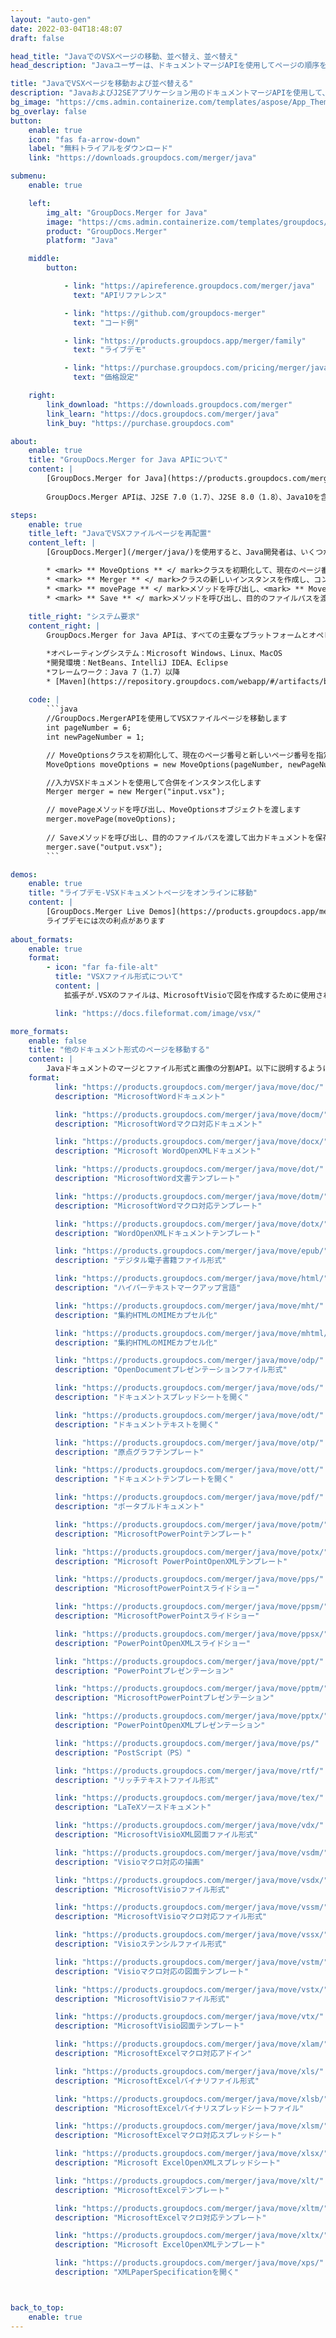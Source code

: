 ```yaml
---
layout: "auto-gen"
date: 2022-03-04T18:48:07
draft: false

head_title: "JavaでのVSXページの移動、並べ替え、並べ替え"
head_description: "Javaユーザーは、ドキュメントマージAPIを使用してページの順序を逆にすることにより、VSXドキュメント内のページを移動、再配置、および並べ替えます。"

title: "JavaでVSXページを移動および並べ替える"
description: "JavaおよびJ2SEアプリケーション用のドキュメントマージAPIを使用して、VSXドキュメント内のページを任意の位置に移動および再配置します."
bg_image: "https://cms.admin.containerize.com/templates/aspose/App_Themes/V3/images/bg/header1.png"
bg_overlay: false
button:
    enable: true
    icon: "fas fa-arrow-down"
    label: "無料トライアルをダウンロード"
    link: "https://downloads.groupdocs.com/merger/java"

submenu:
    enable: true

    left:
        img_alt: "GroupDocs.Merger for Java"
        image: "https://cms.admin.containerize.com/templates/groupdocs/images/product-logos/90x90-noborder/groupdocs-merger-java.png"
        product: "GroupDocs.Merger"
        platform: "Java"

    middle:
        button:

            - link: "https://apireference.groupdocs.com/merger/java"
              text: "APIリファレンス"

            - link: "https://github.com/groupdocs-merger"
              text: "コード例"

            - link: "https://products.groupdocs.app/merger/family"
              text: "ライブデモ"

            - link: "https://purchase.groupdocs.com/pricing/merger/java"
              text: "価格設定"

    right:
        link_download: "https://downloads.groupdocs.com/merger"
        link_learn: "https://docs.groupdocs.com/merger/java"
        link_buy: "https://purchase.groupdocs.com"

about:
    enable: true
    title: "GroupDocs.Merger for Java APIについて"
    content: |
        [GroupDocs.Merger for Java](https://products.groupdocs.com/merger/java/）ライブラリは、PDF、Microsoft Office（Word、Excel、 PowerPoint、OneNote)、OpenDocument、HTML、画像、および.NETアプリケーション内の他の多くの機能。コードを数行追加するだけで、移動、削除、回転、スワップ、抽出、ドキュメント内のページの向きの変更など、いくつかのドキュメント操作を実行できます。ドキュメントマージAPIは、ドキュメントページを画像としてプレビューして、ページのドキュメント構造、フォーマット、コンテンツを分析することもサポートしています。
        
        GroupDocs.Merger APIは、J2SE 7.0（1.7）、J2SE 8.0（1.8）、Java10を含むすべての主要なオペレーティングシステムとJavaバージョンで十分にサポートされています。

steps:
    enable: true
    title_left: "JavaでVSXファイルページを再配置"
    content_left: |
        [GroupDocs.Merger](/merger/java/)を使用すると、Java開発者は、いくつかの簡単な手順を実装することで、VSXファイル内のページを簡単に移動および再配置できます。

        * <mark> ** MoveOptions ** </ mark>クラスを初期化して、現在のページ番号と新しいページ番号を指定します。
        * <mark> ** Merger ** </ mark>クラスの新しいインスタンスを作成し、コンストラクターパラメーターとしてソースドキュメントパスを渡します。
        * <mark> ** movePage ** </ mark>メソッドを呼び出し、<mark> ** MoveOptions **</mark>オブジェクトを渡します。
        * <mark> ** Save ** </ mark>メソッドを呼び出し、目的のファイルパスを渡して、結果のドキュメントを保存します。
        
    title_right: "システム要求"
    content_right: |
        GroupDocs.Merger for Java APIは、すべての主要なプラットフォームとオペレーティングシステムでサポートされています。以下のコードを実行する前に、システムに次の前提条件がインストールされていることを確認してください。

        *オペレーティングシステム：Microsoft Windows、Linux、MacOS
        *開発環境：NetBeans、IntelliJ IDEA、Eclipse
        *フレームワーク：Java 7（1.7）以降
        * [Maven](https://repository.groupdocs.com/webapp/#/artifacts/browse/tree/General/repo/com/groupdocs/groupdocs-merger)から最新バージョンのGroupDocs.MergerforJavaをダウンロードします。
        
    code: |
        ```java
        //GroupDocs.MergerAPIを使用してVSXファイルページを移動します
        int pageNumber = 6;
        int newPageNumber = 1;

        // MoveOptionsクラスを初期化して、現在のページ番号と新しいページ番号を指定します
        MoveOptions moveOptions = new MoveOptions(pageNumber, newPageNumber);

        //入力VSXドキュメントを使用して合併をインスタンス化します
        Merger merger = new Merger("input.vsx");

        // movePageメソッドを呼び出し、MoveOptionsオブジェクトを渡します
        merger.movePage(moveOptions);
            
        // Saveメソッドを呼び出し、目的のファイルパスを渡して出力ドキュメントを保存します
        merger.save("output.vsx");
        ```

demos:
    enable: true
    title: "ライブデモ-VSXドキュメントページをオンラインに移動"
    content: |
        [GroupDocs.Merger Live Demos](https://products.groupdocs.app/merger/vsx)Webサイトにアクセスして、VSXファイル内のページを今すぐ移動します。
        ライブデモには次の利点があります
        
about_formats:
    enable: true
    format:
        - icon: "far fa-file-alt"
          title: "VSXファイル形式について"
          content: |
            拡張子が.VSXのファイルは、MicrosoftVisioで図を作成するために使用される図面と形状で構成されるステンシルを参照します。 VSXファイルはXMLファイル形式で保存され、Visio 2013までサポートされていました。これらは、Microsoft Visio 2013で導入されたプライマリVSDXファイル形式とは異なります。VSXファイルは、任意のテキストエディターで開いてコンテンツを表示できます。

          link: "https://docs.fileformat.com/image/vsx/"

more_formats:
    enable: false
    title: "他のドキュメント形式のページを移動する"
    content: |
        Javaドキュメントのマージとファイル形式と画像の分割API。以下に説明するように、一般的なファイル形式からページを並べ替えます。
    format: 
          link: "https://products.groupdocs.com/merger/java/move/doc/"
          description: "MicrosoftWordドキュメント"

          link: "https://products.groupdocs.com/merger/java/move/docm/"
          description: "MicrosoftWordマクロ対応ドキュメント"

          link: "https://products.groupdocs.com/merger/java/move/docx/"
          description: "Microsoft WordOpenXMLドキュメント"

          link: "https://products.groupdocs.com/merger/java/move/dot/"
          description: "MicrosoftWord文書テンプレート"

          link: "https://products.groupdocs.com/merger/java/move/dotm/"
          description: "MicrosoftWordマクロ対応テンプレート"

          link: "https://products.groupdocs.com/merger/java/move/dotx/"
          description: "WordOpenXMLドキュメントテンプレート"

          link: "https://products.groupdocs.com/merger/java/move/epub/"
          description: "デジタル電子書籍ファイル形式"

          link: "https://products.groupdocs.com/merger/java/move/html/"
          description: "ハイパーテキストマークアップ言語"

          link: "https://products.groupdocs.com/merger/java/move/mht/"
          description: "集約HTMLのMIMEカプセル化"

          link: "https://products.groupdocs.com/merger/java/move/mhtml/"
          description: "集約HTMLのMIMEカプセル化"

          link: "https://products.groupdocs.com/merger/java/move/odp/"
          description: "OpenDocumentプレゼンテーションファイル形式"

          link: "https://products.groupdocs.com/merger/java/move/ods/"
          description: "ドキュメントスプレッドシートを開く"

          link: "https://products.groupdocs.com/merger/java/move/odt/"
          description: "ドキュメントテキストを開く"

          link: "https://products.groupdocs.com/merger/java/move/otp/"
          description: "原点グラフテンプレート"

          link: "https://products.groupdocs.com/merger/java/move/ott/"
          description: "ドキュメントテンプレートを開く"

          link: "https://products.groupdocs.com/merger/java/move/pdf/"
          description: "ポータブルドキュメント"

          link: "https://products.groupdocs.com/merger/java/move/potm/"
          description: "MicrosoftPowerPointテンプレート"

          link: "https://products.groupdocs.com/merger/java/move/potx/"
          description: "Microsoft PowerPointOpenXMLテンプレート"

          link: "https://products.groupdocs.com/merger/java/move/pps/"
          description: "MicrosoftPowerPointスライドショー"

          link: "https://products.groupdocs.com/merger/java/move/ppsm/"
          description: "MicrosoftPowerPointスライドショー"

          link: "https://products.groupdocs.com/merger/java/move/ppsx/"
          description: "PowerPointOpenXMLスライドショー"

          link: "https://products.groupdocs.com/merger/java/move/ppt/"
          description: "PowerPointプレゼンテーション"

          link: "https://products.groupdocs.com/merger/java/move/pptm/"
          description: "MicrosoftPowerPointプレゼンテーション"

          link: "https://products.groupdocs.com/merger/java/move/pptx/"
          description: "PowerPointOpenXMLプレゼンテーション"

          link: "https://products.groupdocs.com/merger/java/move/ps/"
          description: "PostScript（PS）"

          link: "https://products.groupdocs.com/merger/java/move/rtf/"
          description: "リッチテキストファイル形式"

          link: "https://products.groupdocs.com/merger/java/move/tex/"
          description: "LaTeXソースドキュメント"

          link: "https://products.groupdocs.com/merger/java/move/vdx/"
          description: "MicrosoftVisioXML図面ファイル形式"

          link: "https://products.groupdocs.com/merger/java/move/vsdm/"
          description: "Visioマクロ対応の描画"

          link: "https://products.groupdocs.com/merger/java/move/vsdx/"
          description: "MicrosoftVisioファイル形式"

          link: "https://products.groupdocs.com/merger/java/move/vssm/"
          description: "MicrosoftVisioマクロ対応ファイル形式"

          link: "https://products.groupdocs.com/merger/java/move/vssx/"
          description: "Visioステンシルファイル形式"

          link: "https://products.groupdocs.com/merger/java/move/vstm/"
          description: "Visioマクロ対応の図面テンプレート"

          link: "https://products.groupdocs.com/merger/java/move/vstx/"
          description: "MicrosoftVisioファイル形式"

          link: "https://products.groupdocs.com/merger/java/move/vtx/"
          description: "MicrosoftVisio図面テンプレート"

          link: "https://products.groupdocs.com/merger/java/move/xlam/"
          description: "MicrosoftExcelマクロ対応アドイン"

          link: "https://products.groupdocs.com/merger/java/move/xls/"
          description: "MicrosoftExcelバイナリファイル形式"

          link: "https://products.groupdocs.com/merger/java/move/xlsb/"
          description: "MicrosoftExcelバイナリスプレッドシートファイル"

          link: "https://products.groupdocs.com/merger/java/move/xlsm/"
          description: "MicrosoftExcelマクロ対応スプレッドシート"

          link: "https://products.groupdocs.com/merger/java/move/xlsx/"
          description: "Microsoft ExcelOpenXMLスプレッドシート"

          link: "https://products.groupdocs.com/merger/java/move/xlt/"
          description: "MicrosoftExcelテンプレート"

          link: "https://products.groupdocs.com/merger/java/move/xltm/"
          description: "MicrosoftExcelマクロ対応テンプレート"

          link: "https://products.groupdocs.com/merger/java/move/xltx/"
          description: "Microsoft ExcelOpenXMLテンプレート"

          link: "https://products.groupdocs.com/merger/java/move/xps/"
          description: "XMLPaperSpecificationを開く"



back_to_top:
    enable: true
---
```

